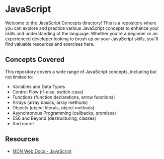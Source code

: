 # JavaScript

Welcome to the JavaScript Concepts directory! This is a repository where you can explore and practice various JavaScript concepts to enhance your skills and understanding of the language. Whether you're a beginner or an experienced developer looking to brush up on your JavaScript skills, you'll find valuable resources and exercises here.

## Concepts Covered

This repository covers a wide range of JavaScript concepts, including but not limited to:

- Variables and Data Types
- Control Flow (if-else, switch-case)
- Functions (function declarations, arrow functions)
- Arrays (array basics, array methods)
- Objects (object literals, object methods)
- Asynchronous Programming (callbacks, promises)
- ES6 and Beyond (destructuring, classes)
- And more!

## Resources

- [MDN Web Docs - JavaScript](https://developer.mozilla.org/en-US/docs/Web/JavaScript)